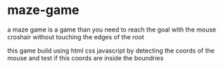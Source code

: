 # maze-game

a maze game is a game than you need  to reach the goal with the mouse croshair 
without touching the edges of the root

this game build using html css javascript
by detecting the coords of the mouse and test if this coords are inside the boundries

